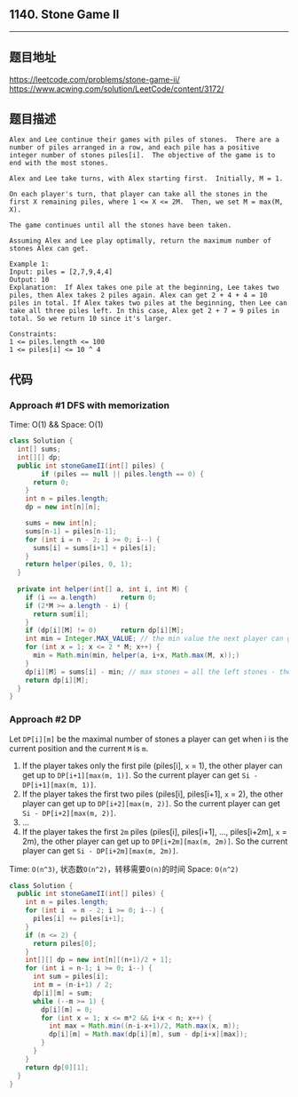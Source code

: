 ## 1140. Stone Game II

----
## 题目地址

https://leetcode.com/problems/stone-game-ii/
https://www.acwing.com/solution/LeetCode/content/3172/

## 题目描述
```
Alex and Lee continue their games with piles of stones.  There are a number of piles arranged in a row, and each pile has a positive integer number of stones piles[i].  The objective of the game is to end with the most stones. 

Alex and Lee take turns, with Alex starting first.  Initially, M = 1.

On each player's turn, that player can take all the stones in the first X remaining piles, where 1 <= X <= 2M.  Then, we set M = max(M, X).

The game continues until all the stones have been taken.

Assuming Alex and Lee play optimally, return the maximum number of stones Alex can get.

Example 1:
Input: piles = [2,7,9,4,4]
Output: 10
Explanation:  If Alex takes one pile at the beginning, Lee takes two piles, then Alex takes 2 piles again. Alex can get 2 + 4 + 4 = 10 piles in total. If Alex takes two piles at the beginning, then Lee can take all three piles left. In this case, Alex get 2 + 7 = 9 piles in total. So we return 10 since it's larger. 
 
Constraints:
1 <= piles.length <= 100
1 <= piles[i] <= 10 ^ 4
```

## 代码

### Approach #1 DFS with memorization

Time: O(1) && Space: O(1)

```java
class Solution {
  int[] sums;
  int[][] dp;
  public int stoneGameII(int[] piles) {
		if (piles == null || piles.length == 0) {
      return 0;
    }
    int n = piles.length;
    dp = new int[n][n];

    sums = new int[n];
    sums[n-1] = piles[n-1];
    for (int i = n - 2; i >= 0; i--) {
      sums[i] = sums[i+1] + piles[i];
    }
    return helper(piles, 0, 1);
  }
  
  private int helper(int[] a, int i, int M) {
    if (i == a.length)		return 0;
    if (2*M >= a.length - i) {
      return sum[i];
    }
    if (dp[i][M] != 0)		return dp[i][M];
    int min = Integer.MAX_VALUE; // the min value the next player can get
    for (int x = 1; x <= 2 * M; x++) {
      min = Math.min(min, helper(a, i+x, Math.max(M, x));)
    }
    dp[i][M] = sums[i] - min; // max stones = all the left stones - the min stones next player can get
    return dp[i][M];
  }
}
```

### Approach #2 DP

Let `DP[i][m]` be the maximal number of stones a player can get when i is the current position and the current `M` is `m`.

1. If the player takes only the first pile (piles[i], `x` = 1), the other player can get up to `DP[i+1][max(m, 1)]`. So the current player can get `Si - DP[i+1][max(m, 1)]`.
2. If the player takes the first two piles (piles[i], piles[i+1], `x` = 2), the other player can get up to `DP[i+2][max(m, 2)]`. So the current player can get `Si - DP[i+2][max(m, 2)]`.
3. ...
4. If the player takes the first `2m` piles (piles[i], piles[i+1], ..., piles[i+2m], `x` = 2m), the other player can get up to `DP[i+2m][max(m, 2m)]`. So the current player can get `Si - DP[i+2m][max(m, 2m)]`.

Time: `O(n^3)`, 状态数`O(n^2)`，转移需要`O(n)`的时间
Space: `O(n^2)`

```JAVA
class Solution {
  public int stoneGameII(int[] piles) {
    int n = piles.length;
    for (int i  = n - 2; i >= 0; i--) {
      piles[i] += piles[i+1];
    }
    if (n <= 2) {
      return piles[0];
    }
    int[][] dp = new int[n][(n+1)/2 + 1];
    for (int i = n-1; i >= 0; i--) {
      int sum = piles[i];
      int m = (n-i+1) / 2;
      dp[i][m] = sum;
      while (--m >= 1) {
        dp[i][m] = 0;
        for (int x = 1; x <= m*2 && i+x < n; x++) {
          int max = Math.min((n-i-x+1)/2, Math.max(x, m));
          dp[i][m] = Math.max(dp[i][m], sum - dp[i+x][max]);
        }
      }
    }
    return dp[0][1];
  }
}
```















